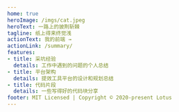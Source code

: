 ```yaml
---
home: true
heroImage: /imgs/cat.jpeg
heroText: 一路上的披荆斩棘
tagline: 纸上得来终觉浅
actionText: 我的前端 →
actionLink: /summary/
features:
- title: 采坑经验
  details: 工作中遇到的问题的个人总结
- title: 平台架构
  details: 提效工具平台的设计和规划总结
- title: 代码片段
  details: 一些写得好的代码块分享
footer: MIT Licensed | Copyright © 2020-present Lotus
---
```

